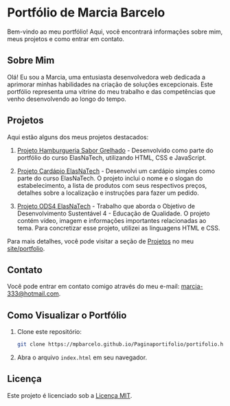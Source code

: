 # Portfólio de Marcia Barcelo

Bem-vindo ao meu portfólio! Aqui, você encontrará informações sobre mim, meus projetos e como entrar em contato.

## Sobre Mim

Olá! Eu sou a Marcia, uma entusiasta desenvolvedora web dedicada a aprimorar minhas habilidades na criação de soluções excepcionais. Este portfólio representa uma vitrine do meu trabalho e das competências que venho desenvolvendo ao longo do tempo.

## Projetos

Aqui estão alguns dos meus projetos destacados:

1. [Projeto Hamburgueria Sabor Grelhado](https://mpbarcelo.github.io/HamburgueriaSaborgrelhado/) - Desenvolvido como parte do portfólio do curso ElasNaTech, utilizando HTML, CSS e JavaScript.

2. [Projeto Cardápio ElasNaTech](https://mpbarcelo.github.io/Cardapioelasnatech/) - Desenvolvi um cardápio simples como parte do curso ElasNaTech. O projeto inclui o nome e o slogan do estabelecimento, a lista de produtos com seus respectivos preços, detalhes sobre a localização e instruções para fazer um pedido.

3. [Projeto ODS4 ElasNaTech](https://mpbarcelo.github.io/projetoODS4elasnatech/) - Trabalho que aborda o Objetivo de Desenvolvimento Sustentável 4 - Educação de Qualidade. O projeto contém vídeo, imagem e informações importantes relacionadas ao tema. Para concretizar esse projeto, utilizei as linguagens HTML e CSS.

Para mais detalhes, você pode visitar a seção de [Projetos](#projetos) no meu [site/portfolio](https://mpbarcelo.github.io/Paginaportifolio/portifolio.html).

## Contato

Você pode entrar em contato comigo através do meu e-mail: [marcia-333@hotmail.com](mailto:marcia-333@hotmail.com).

## Como Visualizar o Portfólio

1. Clone este repositório:

    ```bash
    git clone https://mpbarcelo.github.io/Paginaportifolio/portifolio.html
    ```

2. Abra o arquivo `index.html` em seu navegador.

## Licença

Este projeto é licenciado sob a [Licença MIT](LICENSE).
